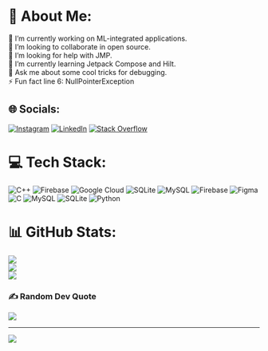 # 💫 About Me:
🔭 I’m currently working on ML-integrated applications.<br>👯 I’m looking to collaborate in open source.<br>🤝 I’m looking for help with JMP.<br>🌱 I’m currently learning Jetpack Compose and Hilt.<br>💬 Ask me about some cool tricks for debugging.<br>⚡ Fun fact  line 6: NullPointerException


## 🌐 Socials:
[![Instagram](https://img.shields.io/badge/Instagram-%23E4405F.svg?logo=Instagram&logoColor=white)](https://instagram.com/vedanth_2706) [![LinkedIn](https://img.shields.io/badge/LinkedIn-%230077B5.svg?logo=linkedin&logoColor=white)](https://linkedin.com/in/vedant-dhumane) [![Stack Overflow](https://img.shields.io/badge/-Stackoverflow-FE7A16?logo=stack-overflow&logoColor=white)](https://stackoverflow.com/users/vedant-dhumane) 

# 💻 Tech Stack:
![C++](https://img.shields.io/badge/c++-%2300599C.svg?style=for-the-badge&logo=c%2B%2B&logoColor=white) ![Firebase](https://img.shields.io/badge/firebase-%23039BE5.svg?style=for-the-badge&logo=firebase) ![Google Cloud](https://img.shields.io/badge/GoogleCloud-%234285F4.svg?style=for-the-badge&logo=google-cloud&logoColor=white) ![SQLite](https://img.shields.io/badge/sqlite-%2307405e.svg?style=for-the-badge&logo=sqlite&logoColor=white) ![MySQL](https://img.shields.io/badge/mysql-%2300000f.svg?style=for-the-badge&logo=mysql&logoColor=white) ![Firebase](https://img.shields.io/badge/Firebase-039BE5?style=for-the-badge&logo=Firebase&logoColor=white) ![Figma](https://img.shields.io/badge/figma-%23F24E1E.svg?style=for-the-badge&logo=figma&logoColor=white) ![C](https://img.shields.io/badge/c-%2300599C.svg?style=for-the-badge&logo=c&logoColor=white) ![MySQL](https://img.shields.io/badge/mysql-%2300000f.svg?style=for-the-badge&logo=mysql&logoColor=white) ![SQLite](https://img.shields.io/badge/sqlite-%2307405e.svg?style=for-the-badge&logo=sqlite&logoColor=white) ![Python](https://img.shields.io/badge/python-3670A0?style=for-the-badge&logo=python&logoColor=ffdd54)
# 📊 GitHub Stats:
![](https://github-readme-stats.vercel.app/api?username=VedantpD&theme=tokyonight&hide_border=true&include_all_commits=true&count_private=true)<br/>
![](https://github-readme-streak-stats.herokuapp.com/?user=VedantpD&theme=tokyonight&hide_border=true)<br/>
![](https://github-readme-stats.vercel.app/api/top-langs/?username=VedantpD&theme=tokyonight&hide_border=true&include_all_commits=true&count_private=true&layout=compact)

### ✍️ Random Dev Quote
![](https://quotes-github-readme.vercel.app/api?type=horizontal&theme=radical)

---
[![](https://visitcount.itsvg.in/api?id=VedantpD&icon=0&color=1)](https://visitcount.itsvg.in)

<!-- Proudly created with GPRM ( https://gprm.itsvg.in ) -->
